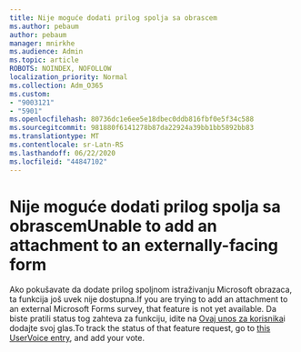 ```yaml
---
title: Nije moguće dodati prilog spolja sa obrascem
ms.author: pebaum
author: pebaum
manager: mnirkhe
ms.audience: Admin
ms.topic: article
ROBOTS: NOINDEX, NOFOLLOW
localization_priority: Normal
ms.collection: Adm_O365
ms.custom:
- "9003121"
- "5901"
ms.openlocfilehash: 80736dc1e6ee5e18dbec0ddb816fbf0e5f34c588
ms.sourcegitcommit: 981880f6141278b87da22924a39bb1bb5892bb83
ms.translationtype: MT
ms.contentlocale: sr-Latn-RS
ms.lasthandoff: 06/22/2020
ms.locfileid: "44847102"
---
```

# <a name="unable-to-add-an-attachment-to-an-externally-facing-form"></a><span data-ttu-id="e0907-102">Nije moguće dodati prilog spolja sa obrascem</span><span class="sxs-lookup"><span data-stu-id="e0907-102">Unable to add an attachment to an externally-facing form</span></span>

<span data-ttu-id="e0907-103">Ako pokušavate da dodate prilog spoljnom istraživanju Microsoft obrazaca, ta funkcija još uvek nije dostupna.</span><span class="sxs-lookup"><span data-stu-id="e0907-103">If you are trying to add an attachment to an external Microsoft Forms survey, that feature is not yet available.</span></span> <span data-ttu-id="e0907-104">Da biste pratili status tog zahteva za funkciju, idite na [Ovaj unos za korisnika](https://go.microsoft.com/fwlink/?linkid=2133069)i dodajte svoj glas.</span><span class="sxs-lookup"><span data-stu-id="e0907-104">To track the status of that feature request, go to [this UserVoice entry](https://go.microsoft.com/fwlink/?linkid=2133069), and add your vote.</span></span>
